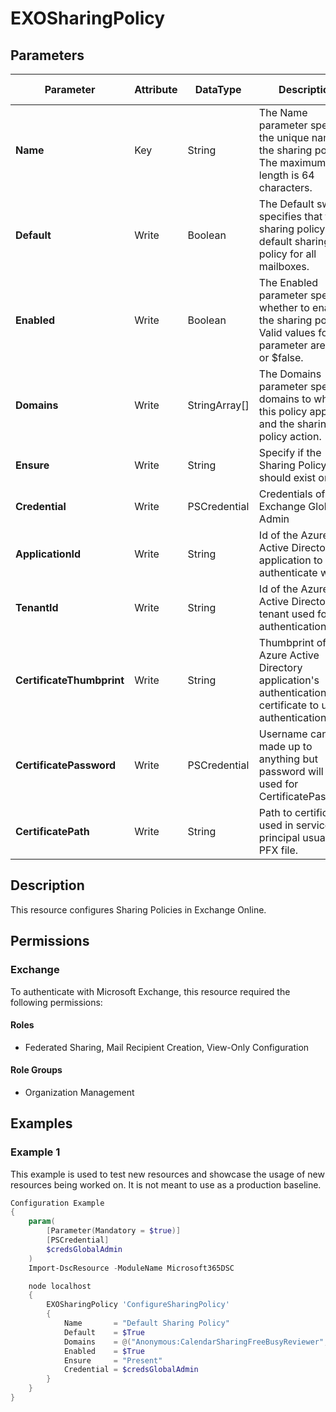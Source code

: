﻿# EXOSharingPolicy

## Parameters

| Parameter | Attribute | DataType | Description | Allowed Values |
| --- | --- | --- | --- | --- |
| **Name** | Key | String | The Name parameter specifies the unique name of the sharing policy. The maximum length is 64 characters. | |
| **Default** | Write | Boolean | The Default switch specifies that the sharing policy is the default sharing policy for all mailboxes. | |
| **Enabled** | Write | Boolean | The Enabled parameter specifies whether to enable the sharing policy. Valid values for this parameter are $true or $false. | |
| **Domains** | Write | StringArray[] | The Domains parameter specifies domains to which this policy applies and the sharing policy action. | |
| **Ensure** | Write | String | Specify if the Sharing Policy should exist or not. | `Present`, `Absent` |
| **Credential** | Write | PSCredential | Credentials of the Exchange Global Admin | |
| **ApplicationId** | Write | String | Id of the Azure Active Directory application to authenticate with. | |
| **TenantId** | Write | String | Id of the Azure Active Directory tenant used for authentication. | |
| **CertificateThumbprint** | Write | String | Thumbprint of the Azure Active Directory application's authentication certificate to use for authentication. | |
| **CertificatePassword** | Write | PSCredential | Username can be made up to anything but password will be used for CertificatePassword | |
| **CertificatePath** | Write | String | Path to certificate used in service principal usually a PFX file. | |

## Description

This resource configures Sharing Policies in Exchange Online.

## Permissions

### Exchange

To authenticate with Microsoft Exchange, this resource required the following permissions:

#### Roles

- Federated Sharing, Mail Recipient Creation, View-Only Configuration

#### Role Groups

- Organization Management

## Examples

### Example 1

This example is used to test new resources and showcase the usage of new resources being worked on.
It is not meant to use as a production baseline.

```powershell
Configuration Example
{
    param(
        [Parameter(Mandatory = $true)]
        [PSCredential]
        $credsGlobalAdmin
    )
    Import-DscResource -ModuleName Microsoft365DSC

    node localhost
    {
        EXOSharingPolicy 'ConfigureSharingPolicy'
        {
            Name       = "Default Sharing Policy"
            Default    = $True
            Domains    = @("Anonymous:CalendarSharingFreeBusyReviewer", "*:CalendarSharingFreeBusySimple")
            Enabled    = $True
            Ensure     = "Present"
            Credential = $credsGlobalAdmin
        }
    }
}
```

